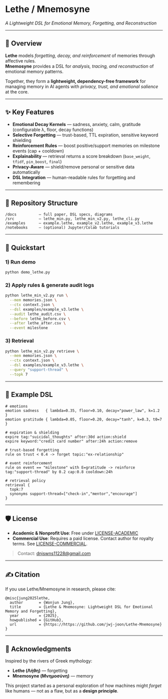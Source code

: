 # Lethe / Mnemosyne  
*A Lightweight DSL for Emotional Memory, Forgetting, and Reconstruction*

---

## 🌊 Overview
**Lethe** models *forgetting, decay, and reinforcement* of memories through affective rules.  
**Mnemosyne** provides a DSL for *analysis, tracing, and reconstruction* of emotional memory patterns.  

Together, they form a **lightweight, dependency-free framework** for managing memory in AI agents with *privacy, trust, and emotional salience* at the core.

---

## ✨ Key Features
- **Emotional Decay Kernels** — sadness, anxiety, calm, gratitude (configurable λ, floor, decay functions)  
- **Selective Forgetting** — trust-based, TTL expiration, sensitive keyword shielding  
- **Reinforcement Rules** — boost positive/support memories on milestone events (cap + cooldown)  
- **Explainability** — retrieval returns a score breakdown (`base_weight`, `tfidf`, `pin_boost`, `final`)  
- **Privacy-Aware** — shield/remove personal or sensitive data automatically  
- **DSL Integration** — human-readable rules for forgetting and remembering

---

## 📂 Repository Structure
```
/docs          — full paper, DSL specs, diagrams  
/src           — lethe_min.py, lethe_min_v2.py, lethe_cli.py  
/examples      — example.lethe, example_v2.lethe, example_v3.lethe  
/notebooks     — (optional) Jupyter/Colab tutorials  
```

---

## 🚀 Quickstart

### 1) Run demo
```bash
python demo_lethe.py
```

### 2) Apply rules & generate audit logs
```bash
python lethe_min_v2.py run \
  --mem memories.json \
  --ctx context.json \
  --dsl examples/example_v3.lethe \
  --audit lethe_audit.csv \
  --before lethe_before.csv \
  --after lethe_after.csv \
  --event milestone
```

### 3) Retrieval
```bash
python lethe_min_v2.py retrieve \
  --mem memories.json \
  --ctx context.json \
  --dsl examples/example_v3.lethe \
  --query "support-thread" \
  --topk 7
```

---

## 🧩 Example DSL
```text
# emotions
emotion sadness   { lambda=0.35, floor=0.10, decay="power_law", k=1.2 }
emotion gratitude { lambda=0.05, floor=0.20, decay="tanh", k=0.3, t0=7 }

# expiration & shielding
expire tag:"suicidal_thoughts" after:30d action:shield
expire keyword:"credit card number" after:24h action:remove

# trust-based forgetting
rule on trust < 0.4 -> forget topic:"ex-relationship"

# event reinforcement
rule on event == "milestone" with E=gratitude -> reinforce tag:"support-thread" by 0.2 cap:0.8 cooldown:24h

# retrieval policy
retrieval {
  topk:7
  synonyms support-thread=["check-in","mentor","encourage"]
}
```

---

## 🛡️ License
- **Academic & Nonprofit Use**: Free under [LICENSE-ACADEMIC](LICENSE-ACADEMIC.md)  
- **Commercial Use**: Requires a paid license. Contact author for royalty terms. See [LICENSE-COMMERCIAL](LICENSE-COMMERCIAL.md).  

> Contact: dnjswns11228@gmail.com

---

## ✍️ Citation
If you use Lethe/Mnemosyne in research, please cite:

```
@misc{jung2025lethe,
  author       = {Wonjun Jung},
  title        = {Lethe & Mnemosyne: Lightweight DSL for Emotional Memory and Forgetting},
  year         = {2025},
  howpublished = {GitHub},
  url          = {https://https://github.com/jwj-joon/Lethe-Mnemosyne}
}
```

---

## 🌱 Acknowledgments
Inspired by the rivers of Greek mythology:  
- **Lethe (Λήθη)** — forgetting  
- **Mnemosyne (Μνημοσύνη)** — memory  

This project started as a personal exploration of how machines might *forget* like humans — not as a flaw, but as a **design principle**.
